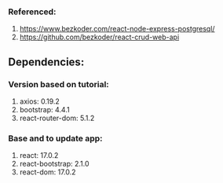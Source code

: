 ###  Referenced:
1.  https://www.bezkoder.com/react-node-express-postgresql/
2.  https://github.com/bezkoder/react-crud-web-api

##  Dependencies:

### Version based on tutorial:
1.  axios: 0.19.2
2.  bootstrap: 4.4.1
3.  react-router-dom: 5.1.2

###  Base and to update app:
1.  react: 17.0.2
2.  react-bootstrap: 2.1.0
3.  react-dom: 17.0.2
